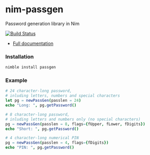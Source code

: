 # nim-passgen
Password generation library in Nim

[![Build Status](https://travis-ci.org/rustomax/nim-passgen.svg?branch=master)](https://travis-ci.org/rustomax/nim-passgen)

* [Full documentation](https://rustomax.github.io/dev/nim/passgen/passgen.html)

### Installation
```sh
nimble install passgen
```

### Example

```nim
# 24 character-long password,
# inluding letters, numbers and special characters
let pg = newPassGen(passlen = 24)
echo "Long: ", pg.getPassword()

# 8 character-long password,
# inluding letters and numbers only (no special characters)
pg = newPassGen(passlen = 8, flags={fUpper, fLower, fDigits})
echo "Short: ", pg.getPassword()

# 4 character-long numerical PIN
pg = newPassGen(passlen = 4, flags={fDigits})
echo "PIN: ", pg.getPassword()
```
